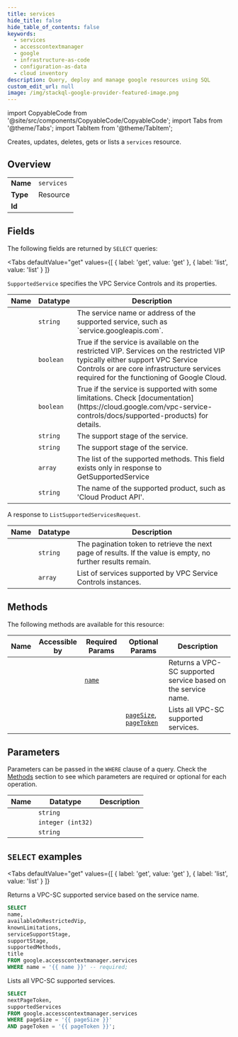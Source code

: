 ```yaml
--- 
title: services
hide_title: false
hide_table_of_contents: false
keywords:
  - services
  - accesscontextmanager
  - google
  - infrastructure-as-code
  - configuration-as-data
  - cloud inventory
description: Query, deploy and manage google resources using SQL
custom_edit_url: null
image: /img/stackql-google-provider-featured-image.png
---
```


import CopyableCode from '@site/src/components/CopyableCode/CopyableCode';
import Tabs from '@theme/Tabs';
import TabItem from '@theme/TabItem';

Creates, updates, deletes, gets or lists a <code>services</code> resource.

## Overview
<table><tbody>
<tr><td><b>Name</b></td><td><code>services</code></td></tr>
<tr><td><b>Type</b></td><td>Resource</td></tr>
<tr><td><b>Id</b></td><td><CopyableCode code="google.accesscontextmanager.services" /></td></tr>
</tbody></table>

## Fields

The following fields are returned by `SELECT` queries:

<Tabs
    defaultValue="get"
    values={[
        { label: 'get', value: 'get' },
        { label: 'list', value: 'list' }
    ]}
>
<TabItem value="get">

`SupportedService` specifies the VPC Service Controls and its properties.

<table>
<thead>
    <tr>
    <th>Name</th>
    <th>Datatype</th>
    <th>Description</th>
    </tr>
</thead>
<tbody>
<tr>
    <td><CopyableCode code="name" /></td>
    <td><code>string</code></td>
    <td>The service name or address of the supported service, such as `service.googleapis.com`.</td>
</tr>
<tr>
    <td><CopyableCode code="availableOnRestrictedVip" /></td>
    <td><code>boolean</code></td>
    <td>True if the service is available on the restricted VIP. Services on the restricted VIP typically either support VPC Service Controls or are core infrastructure services required for the functioning of Google Cloud.</td>
</tr>
<tr>
    <td><CopyableCode code="knownLimitations" /></td>
    <td><code>boolean</code></td>
    <td>True if the service is supported with some limitations. Check [documentation](https://cloud.google.com/vpc-service-controls/docs/supported-products) for details.</td>
</tr>
<tr>
    <td><CopyableCode code="serviceSupportStage" /></td>
    <td><code>string</code></td>
    <td>The support stage of the service.</td>
</tr>
<tr>
    <td><CopyableCode code="supportStage" /></td>
    <td><code>string</code></td>
    <td>The support stage of the service.</td>
</tr>
<tr>
    <td><CopyableCode code="supportedMethods" /></td>
    <td><code>array</code></td>
    <td>The list of the supported methods. This field exists only in response to GetSupportedService</td>
</tr>
<tr>
    <td><CopyableCode code="title" /></td>
    <td><code>string</code></td>
    <td>The name of the supported product, such as 'Cloud Product API'.</td>
</tr>
</tbody>
</table>
</TabItem>
<TabItem value="list">

A response to `ListSupportedServicesRequest`.

<table>
<thead>
    <tr>
    <th>Name</th>
    <th>Datatype</th>
    <th>Description</th>
    </tr>
</thead>
<tbody>
<tr>
    <td><CopyableCode code="nextPageToken" /></td>
    <td><code>string</code></td>
    <td>The pagination token to retrieve the next page of results. If the value is empty, no further results remain.</td>
</tr>
<tr>
    <td><CopyableCode code="supportedServices" /></td>
    <td><code>array</code></td>
    <td>List of services supported by VPC Service Controls instances.</td>
</tr>
</tbody>
</table>
</TabItem>
</Tabs>

## Methods

The following methods are available for this resource:

<table>
<thead>
    <tr>
    <th>Name</th>
    <th>Accessible by</th>
    <th>Required Params</th>
    <th>Optional Params</th>
    <th>Description</th>
    </tr>
</thead>
<tbody>
<tr>
    <td><a href="#get"><CopyableCode code="get" /></a></td>
    <td><CopyableCode code="select" /></td>
    <td><a href="#parameter-name"><code>name</code></a></td>
    <td></td>
    <td>Returns a VPC-SC supported service based on the service name.</td>
</tr>
<tr>
    <td><a href="#list"><CopyableCode code="list" /></a></td>
    <td><CopyableCode code="select" /></td>
    <td></td>
    <td><a href="#parameter-pageSize"><code>pageSize</code></a>, <a href="#parameter-pageToken"><code>pageToken</code></a></td>
    <td>Lists all VPC-SC supported services.</td>
</tr>
</tbody>
</table>

## Parameters

Parameters can be passed in the `WHERE` clause of a query. Check the [Methods](#methods) section to see which parameters are required or optional for each operation.

<table>
<thead>
    <tr>
    <th>Name</th>
    <th>Datatype</th>
    <th>Description</th>
    </tr>
</thead>
<tbody>
<tr id="parameter-name">
    <td><CopyableCode code="name" /></td>
    <td><code>string</code></td>
    <td></td>
</tr>
<tr id="parameter-pageSize">
    <td><CopyableCode code="pageSize" /></td>
    <td><code>integer (int32)</code></td>
    <td></td>
</tr>
<tr id="parameter-pageToken">
    <td><CopyableCode code="pageToken" /></td>
    <td><code>string</code></td>
    <td></td>
</tr>
</tbody>
</table>

## `SELECT` examples

<Tabs
    defaultValue="get"
    values={[
        { label: 'get', value: 'get' },
        { label: 'list', value: 'list' }
    ]}
>
<TabItem value="get">

Returns a VPC-SC supported service based on the service name.

```sql
SELECT
name,
availableOnRestrictedVip,
knownLimitations,
serviceSupportStage,
supportStage,
supportedMethods,
title
FROM google.accesscontextmanager.services
WHERE name = '{{ name }}' -- required;
```
</TabItem>
<TabItem value="list">

Lists all VPC-SC supported services.

```sql
SELECT
nextPageToken,
supportedServices
FROM google.accesscontextmanager.services
WHERE pageSize = '{{ pageSize }}'
AND pageToken = '{{ pageToken }}';
```
</TabItem>
</Tabs>
